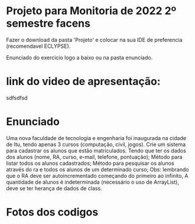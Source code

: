 # Projeto para Monitoria de 2022 2º semestre facens


Fazer o download da pasta 'Projeto' e colocar na sua IDE de preferencia (recomendavel ECLYPSE).

Enunciado do exercicio logo a baixo ou na pasta enunciado.

# link do video de apresentação:
sdfsdfsd


# Enunciado
Uma nova faculdade de tecnologia e engenharia foi inaugurada na cidade de Itu, tendo apenas
3 cursos (computação, civil, jogos).
Crie um sistema para cadastrar os alunos que estão matriculados.
Tendo que ter os dados dos alunos (nome, RA, curso, e-mail, telefone, pontuação);
Método para listar todos os alunos cadastrados;
Método para pesquisar os alunos através do ra e todos os alunos de um determinado curso;
Obs: lembrando que o RA deve ser autoincrementado começando do primeiro ao infinito,
A quantidade de alunos é indeterminada (necessário o uso de ArrayList), deve se ter herança
de dados de class.

# Fotos dos codigos
